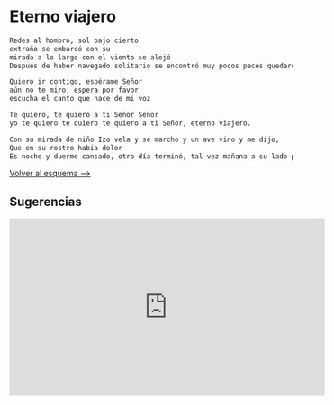 # Eterno viajero

```bash hl_lines="19-26"
Redes al hombro, sol bajo cierto
extraño se embarcó con su
mirada a lo largo con el viento se alejó
Después de haber navegado solitario se encontró muy pocos peces quedaron atrapados en su amor.

Quiero ir contigo, espérame Señor
aún no te miro, espera por favor
escucha el canto que nace de mi voz

Te quiero, te quiero a ti Señor Señor
yo te quiero te quiero te quiero a ti Señor, eterno viajero.

Con su mirada de niño Izo vela y se marcho y un ave vino y me dijo,
Que en su rostro habia dolor
Es noche y duerme cansado, otro día terminó, tal vez mañana a su lado pescador me vuelva yo.

```

[Volver al esquema -->](../index.md)

## Sugerencias

<iframe width="560" height="315" src="https://www.youtube.com/embed/F3eVaD23INc?si=U7Ad_1KPNQrRV_Xu" title="YouTube video player" frameborder="0" allow="accelerometer; autoplay; clipboard-write; encrypted-media; gyroscope; picture-in-picture; web-share" allowfullscreen></iframe>
